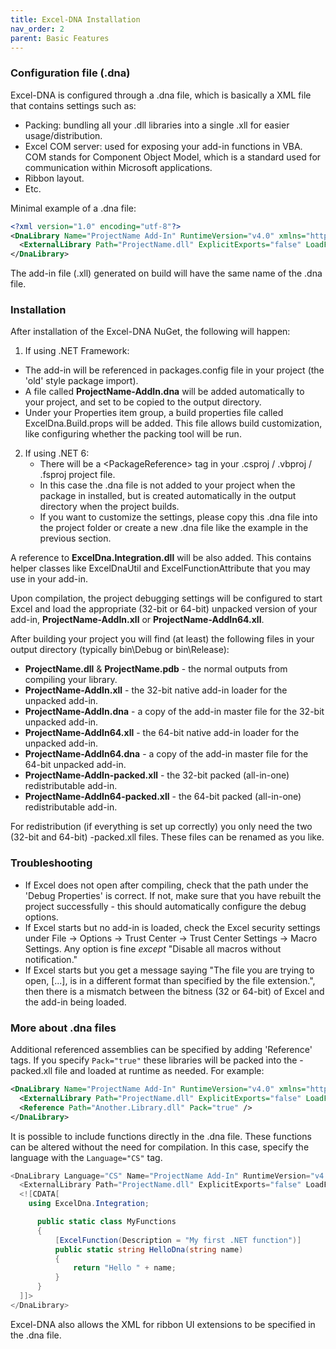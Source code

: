```yaml
---
title: Excel-DNA Installation
nav_order: 2
parent: Basic Features
---
```

### Configuration file (.dna)

Excel-DNA is configured through a .dna file, which is basically a XML file that contains settings such as:
- Packing: bundling all your .dll libraries into a single .xll for easier usage/distribution.
- Excel COM server: used for exposing your add-in functions in VBA. COM stands for Component Object Model, which is a standard used for communication within Microsoft applications.
- Ribbon layout.
- Etc.

Minimal example of a .dna file:

```xml
<?xml version="1.0" encoding="utf-8"?>
<DnaLibrary Name="ProjectName Add-In" RuntimeVersion="v4.0" xmlns="http://schemas.excel-dna.net/addin/2020/07/dnalibrary">
  <ExternalLibrary Path="ProjectName.dll" ExplicitExports="false" LoadFromBytes="true" Pack="true" IncludePdb="false" />
</DnaLibrary>
```

The add-in file (.xll) generated on build will have the same name of the .dna file.

### Installation

After installation of the Excel-DNA NuGet, the following will happen:

1. If using .NET Framework:
  -  The add-in will be referenced in packages.config file in your project (the 'old' style package import).
  - A file called **ProjectName-AddIn.dna** will be added automatically to your project, and set to be copied to the output directory.
  - Under your Properties item group, a build properties file called ExcelDna.Build.props will be added. This file allows build customization, like configuring whether the packing tool will be run.

2. If using .NET 6:
   - There will be a &lt;PackageReference&gt; tag in your .csproj / .vbproj / .fsproj project file.
   - In this case the .dna file is not added to your project when the package in installed, but is created automatically in the output directory when the project builds.
   - If you want to customize the settings, please copy this .dna file into the project folder or create a new .dna file like the example in the previous section.
  
A reference to **ExcelDna.Integration.dll** will be also added. This contains helper classes like ExcelDnaUtil and ExcelFunctionAttribute that you may use in your add-in.

Upon compilation, the project debugging settings will be configured to start Excel and load the appropriate (32-bit or 64-bit) unpacked version of your add-in, **ProjectName-AddIn.xll** or **ProjectName-AddIn64.xll**.

After building your project you will find (at least) the following files in your output directory (typically bin\Debug or bin\Release):

* **ProjectName.dll** & **ProjectName.pdb** - the normal outputs from compiling your library.
* **ProjectName-AddIn.xll** - the 32-bit native add-in loader for the unpacked add-in.
* **ProjectName-AddIn.dna** - a copy of the add-in master file for the 32-bit unpacked add-in.
* **ProjectName-AddIn64.xll** - the 64-bit native add-in loader for the unpacked add-in.
* **ProjectName-AddIn64.dna** - a copy of the add-in master file for the 64-bit unpacked add-in.
* **ProjectName-AddIn-packed.xll** - the 32-bit packed (all-in-one) redistributable add-in.
* **ProjectName-AddIn64-packed.xll** - the 64-bit packed (all-in-one) redistributable add-in.

For redistribution (if everything is set up correctly) you only need the two (32-bit and 64-bit) -packed.xll files. These files can be renamed as you like.

### Troubleshooting

* If Excel does not open after compiling, check that the path under the 'Debug Properties' is correct. If not, make sure that you have rebuilt the project successfully - this should automatically configure the debug options.
* If Excel starts but no add-in is loaded, check the Excel security settings under File -> Options -> Trust Center -> Trust Center Settings -> Macro Settings. Any option is fine _except_ "Disable all macros without notification."
* If Excel starts but you get a message saying "The file you are trying to open, [...], is in a different format than specified by the file extension.", then there is a mismatch between the bitness (32 or 64-bit) of Excel and the add-in being loaded.

### More about .dna files

Additional referenced assemblies can be specified by adding 'Reference' tags. 
If you specify `Pack="true"` these libraries will be packed into the -packed.xll file and loaded at runtime as needed.
For example:

```xml
<DnaLibrary Name="ProjectName Add-In" RuntimeVersion="v4.0" xmlns="http://schemas.excel-dna.net/addin/2020/07/dnalibrary">
  <ExternalLibrary Path="ProjectName.dll" ExplicitExports="false" LoadFromBytes="true" Pack="true" IncludePdb="false" />
  <Reference Path="Another.Library.dll" Pack="true" />
</DnaLibrary>
```

It is possible to include functions directly in the .dna file. These functions can be altered without the need for compilation. In this case, specify the language with the `Language="CS"` tag.

```csharp
<DnaLibrary Language="CS" Name="ProjectName Add-In" RuntimeVersion="v4.0" xmlns="http://schemas.excel-dna.net/addin/2020/07/dnalibrary">
  <ExternalLibrary Path="ProjectName.dll" ExplicitExports="false" LoadFromBytes="true" Pack="true" IncludePdb="false" />
  <![CDATA[
    using ExcelDna.Integration;

      public static class MyFunctions
      {
          [ExcelFunction(Description = "My first .NET function")]
          public static string HelloDna(string name)
          {
              return "Hello " + name;
          }
      }
  ]]>
</DnaLibrary>
```

Excel-DNA also allows the XML for ribbon UI extensions to be specified in the .dna file.